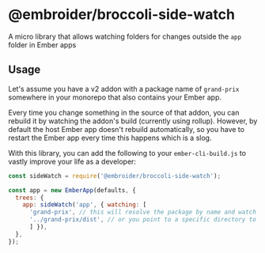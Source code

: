 # @embroider/broccoli-side-watch

A micro library that allows watching folders for changes outside the `app` folder in Ember apps

## Usage

Let's assume you have a v2 addon with a package name of `grand-prix` somewhere in your monorepo that also contains your Ember app.

Every time you change something in the source of that addon, you can rebuild it by watching the addon's build (currently using rollup). However, by default the host Ember app doesn't rebuild automatically, so you have to restart the Ember app every time this happens which is a slog.

With this library, you can add the following to your `ember-cli-build.js` to vastly improve your life as a developer:

```js
const sideWatch = require('@embroider/broccoli-side-watch');

const app = new EmberApp(defaults, {  
  trees: {
    app: sideWatch('app', { watching: [
      'grand-prix', // this will resolve the package by name and watch all its importable code
      '../grand-prix/dist', // or you point to a specific directory to be watched
      ] }),
  },
});
```
